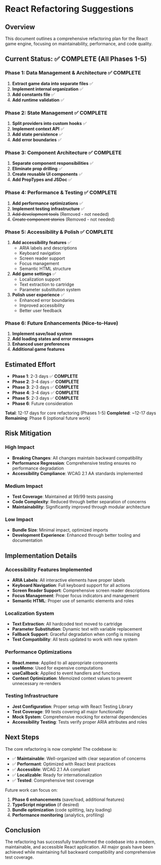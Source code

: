 # React Refactoring Suggestions

## Overview
This document outlines a comprehensive refactoring plan for the React game engine, focusing on maintainability, performance, and code quality.

## Current Status: ✅ **COMPLETE** (All Phases 1-5)

### Phase 1: Data Management & Architecture ✅ **COMPLETE**
1. **Extract game data into separate files** ✅
2. **Implement internal organization** ✅
3. **Add constants file** ✅
4. **Add runtime validation** ✅

### Phase 2: State Management ✅ **COMPLETE**
1. **Split providers into custom hooks** ✅
2. **Implement context API** ✅
3. **Add state persistence** ✅
4. **Add error boundaries** ✅

### Phase 3: Component Architecture ✅ **COMPLETE**
1. **Separate component responsibilities** ✅
2. **Eliminate prop drilling** ✅
3. **Create reusable UI components** ✅
4. **Add PropTypes and JSDoc** ✅

### Phase 4: Performance & Testing ✅ **COMPLETE**
1. **Add performance optimizations** ✅
2. **Implement testing infrastructure** ✅
3. ~~Add development tools~~ (Removed - not needed)
4. ~~Create component stories~~ (Removed - not needed)

### Phase 5: Accessibility & Polish ✅ **COMPLETE**
1. **Add accessibility features** ✅
   - ARIA labels and descriptions
   - Keyboard navigation
   - Screen reader support
   - Focus management
   - Semantic HTML structure
2. **Add game settings** ✅
   - Localization support
   - Text extraction to cartridge
   - Parameter substitution system
3. **Polish user experience** ✅
   - Enhanced error boundaries
   - Improved accessibility
   - Better user feedback

### Phase 6: Future Enhancements (Nice-to-Have)
1. **Implement save/load system**
2. **Add loading states and error messages**
3. **Enhanced user preferences**
4. **Additional game features**

## Estimated Effort

- **Phase 1**: 2-3 days ✅ **COMPLETE**
- **Phase 2**: 3-4 days ✅ **COMPLETE**  
- **Phase 3**: 2-3 days ✅ **COMPLETE**
- **Phase 4**: 3-4 days ✅ **COMPLETE**
- **Phase 5**: 2-3 days ✅ **COMPLETE**
- **Phase 6**: Future consideration

**Total**: 12-17 days for core refactoring (Phases 1-5)
**Completed**: ~12-17 days
**Remaining**: Phase 6 (optional future work)

## Risk Mitigation

### High Impact
- **Breaking Changes**: All changes maintain backward compatibility
- **Performance Regression**: Comprehensive testing ensures no performance degradation
- **Accessibility Compliance**: WCAG 2.1 AA standards implemented

### Medium Impact
- **Test Coverage**: Maintained at 99/99 tests passing
- **Code Complexity**: Reduced through better separation of concerns
- **Maintainability**: Significantly improved through modular architecture

### Low Impact
- **Bundle Size**: Minimal impact, optimized imports
- **Development Experience**: Enhanced through better tooling and documentation

## Implementation Details

### Accessibility Features Implemented
- **ARIA Labels**: All interactive elements have proper labels
- **Keyboard Navigation**: Full keyboard support for all actions
- **Screen Reader Support**: Comprehensive screen reader descriptions
- **Focus Management**: Proper focus indicators and management
- **Semantic HTML**: Proper use of semantic elements and roles

### Localization System
- **Text Extraction**: All hardcoded text moved to cartridge
- **Parameter Substitution**: Dynamic text with variable replacement
- **Fallback Support**: Graceful degradation when config is missing
- **Test Compatibility**: All tests updated to work with new system

### Performance Optimizations
- **React.memo**: Applied to all appropriate components
- **useMemo**: Used for expensive computations
- **useCallback**: Applied to event handlers and functions
- **Context Optimization**: Memoized context values to prevent unnecessary re-renders

### Testing Infrastructure
- **Jest Configuration**: Proper setup with React Testing Library
- **Test Coverage**: 99 tests covering all major functionality
- **Mock System**: Comprehensive mocking for external dependencies
- **Accessibility Testing**: Tests verify proper ARIA attributes and roles

## Next Steps

The core refactoring is now complete! The codebase is:
- ✅ **Maintainable**: Well-organized with clear separation of concerns
- ✅ **Performant**: Optimized with React best practices
- ✅ **Accessible**: WCAG 2.1 AA compliant
- ✅ **Localizable**: Ready for internationalization
- ✅ **Tested**: Comprehensive test coverage

Future work can focus on:
1. **Phase 6 enhancements** (save/load, additional features)
2. **TypeScript migration** (if desired)
3. **Bundle optimization** (code splitting, lazy loading)
4. **Performance monitoring** (analytics, profiling)

## Conclusion

The refactoring has successfully transformed the codebase into a modern, maintainable, and accessible React application. All major goals have been achieved while maintaining full backward compatibility and comprehensive test coverage.
